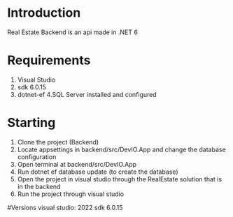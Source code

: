 # Introduction
Real Estate Backend is an api made in .NET 6

# Requirements
1. Visual Studio
2. sdk 6.0.15
3. dotnet-ef
4.SQL Server installed and configured

# Starting
1. Clone the project (Backend)
2. Locate appsettings in backend/src/DevIO.App and change the database configuration
3. Open terminal at backend/src/DevIO.App
4. Run dotnet ef database update (to create the database)
5. Open the project in visual studio through the RealEstate solution that is in the backend
6. Run the project through visual studio

#Versions
visual studio: 2022
sdk 6.0.15
